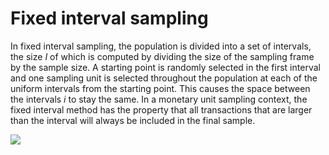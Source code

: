 Fixed interval sampling
==========================

In fixed interval sampling, the population is divided into a set of intervals, the size <i>I</i> of which is computed by dividing the size of the sampling frame by the sample size. A starting point is randomly selected in the first interval and one sampling unit is selected throughout the population at each of the uniform intervals from the starting point. This causes the space between the intervals <i>i</i> to stay the same. In a monetary unit sampling context, the fixed interval method has the property that all transactions that are larger than the interval will always be included in the final sample.

<img src="analyses/img/fixedIntervalSampling.png" />